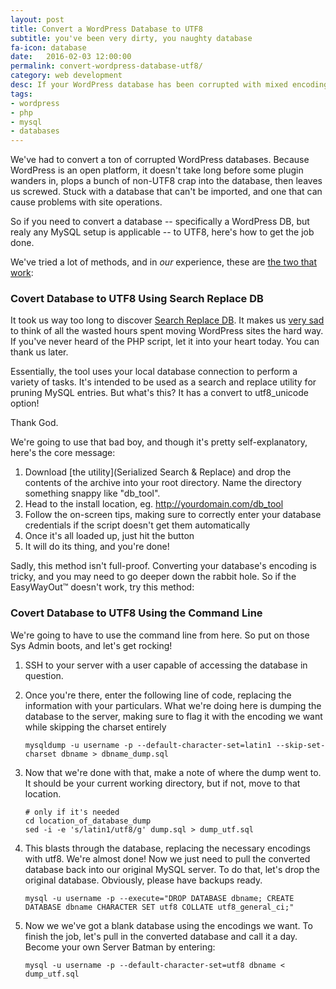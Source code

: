 ```yaml
---
layout: post
title: Convert a WordPress Database to UTF8
subtitle: you've been very dirty, you naughty database
fa-icon: database
date:   2016-02-03 12:00:00
permalink: convert-wordpress-database-utf8/
category: web development
desc: If your WordPress database has been corrupted with mixed encodings, here's how to convert the entire database to UTF8
tags:
- wordpress
- php
- mysql
- databases
---
```


We've had to convert a ton of corrupted WordPress databases. Because WordPress is an open platform, it doesn't take long before some plugin wanders in, plops a bunch of non-UTF8 crap into the database, then leaves us screwed. Stuck with a database that can't be imported, and one that can cause problems with site operations. 

So if you need to convert a database -- specifically a WordPress DB, but realy any MySQL setup is applicable -- to UTF8, here's how to get the job done. 

We've tried a lot of methods, and in _our_ experience, these are [the two that work](https://media.giphy.com/media/fVSSn8i8wJquY/giphy.gif):

### Covert Database to UTF8 Using Search Replace DB

It took us way too long to discover [Search Replace DB](https://interconnectit.com/products/search-and-replace-for-wordpress-databases/). It makes us [very sad](http://www.brenda-drake.com/wp-content/uploads/2014/12/V2.gif) to think of all the wasted hours spent moving WordPress sites the hard way. If you've never heard of the PHP script, let it into your heart today. You can thank us later. 

Essentially, the tool uses your local database connection to perform a variety of tasks. It's intended to be used as a search and replace utility for pruning MySQL entries. But what's this? It has a convert to utf8_unicode option!

Thank God.

We're going to use that bad boy, and though it's pretty self-explanatory, here's the core message: 

1. Download [the utility](Serialized Search & Replace) and drop the contents of the archive into your root directory. Name the directory something snappy like "db_tool".
2. Head to the install location, eg. http://yourdomain.com/db_tool
3. Follow the on-screen tips, making sure to correctly enter your database credentials if the script doesn't get them automatically
4. Once it's all loaded up, just hit the button
5. It will do its thing, and you're done!

Sadly, this method isn't full-proof. Converting your database's encoding is tricky, and you may need to go deeper down the rabbit hole. So if the EasyWayOut™ doesn't work, try this method:

### Covert Database to UTF8 Using the Command Line

We're going to have to use the command line from here. So put on those Sys Admin boots, and let's get rocking!

 1. SSH to your server with a user capable of accessing the database in question. 
 2. Once you're there, enter the following line of code, replacing the information with your particulars. What we're doing here is dumping the database to the server, making sure to flag it with the encoding we want while skipping the charset entirely
 
        mysqldump -u username -p --default-character-set=latin1 --skip-set-charset dbname > dbname_dump.sql

 3. Now that we're done with that, make a note of where the dump went to. It should be your current working directory, but if not, move to that location.

        # only if it's needed
        cd location_of_database_dump 
        sed -i -e 's/latin1/utf8/g' dump.sql > dump_utf.sql

 4. This blasts through the database, replacing the necessary encodings with utf8. We're almost done! Now we just need to pull the converted database back into our original MySQL server. To do that, let's drop the original database. Obviously, please have backups ready. 

        mysql -u username -p --execute="DROP DATABASE dbname; CREATE DATABASE dbname CHARACTER SET utf8 COLLATE utf8_general_ci;"

 5. Now we we've got a blank database using the encodings we want. To finish the job, let's pull in the converted database and call it a day. Become your own Server Batman by entering: 

        mysql -u username -p --default-character-set=utf8 dbname < dump_utf.sql